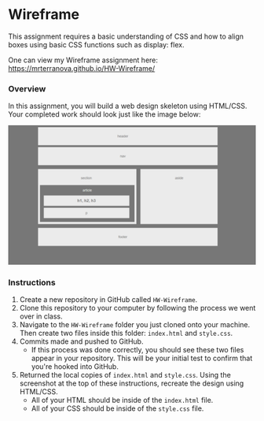 # Wireframe

This assignment requires a basic understanding of CSS and how to align boxes using basic CSS functions such as display: flex. 

One can view my Wireframe assignment here: https://mrterranova.github.io/HW-Wireframe/ 

### Overview

In this assignment, you will build a web design skeleton using HTML/CSS. Your completed work should look just like the image below:

![Final Layout](Images/Easier-Layout.png)


### Instructions

1. Create a new repository in GitHub called `HW-Wireframe`.
2. Clone this repository to your computer by following the process we went over in class.
3. Navigate to the `HW-Wireframe` folder you just cloned onto your machine. Then create two files inside this folder: `index.html` and `style.css`.
4. Commits made and pushed to GitHub.
   * If this process was done correctly, you should see these two files appear in your repository. This will be your initial test to confirm that you're hooked into GitHub.
5. Returned the local copies of `index.html` and `style.css`. Using the screenshot at the top of these instructions, recreate the design using HTML/CSS.
   * All of your HTML should be inside of the `index.html` file.
   * All of your CSS should be inside of the `style.css` file.